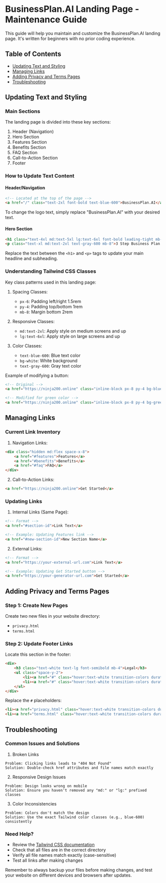 # BusinessPlan.AI Landing Page - Maintenance Guide

This guide will help you maintain and customize the BusinessPlan.AI landing page. It's written for beginners with no prior coding experience.

## Table of Contents
- [Updating Text and Styling](#updating-text-and-styling)
- [Managing Links](#managing-links)
- [Adding Privacy and Terms Pages](#adding-privacy-and-terms-pages)
- [Troubleshooting](#troubleshooting)

## Updating Text and Styling

### Main Sections
The landing page is divided into these key sections:

1. Header (Navigation)
2. Hero Section
3. Features Section
4. Benefits Section
5. FAQ Section
6. Call-to-Action Section
7. Footer

### How to Update Text Content

#### Header/Navigation
```html
<!-- Located at the top of the page -->
<a href="/" class="text-2xl font-bold text-blue-600">BusinessPlan.AI</a>
```
To change the logo text, simply replace "BusinessPlan.AI" with your desired text.

#### Hero Section
```html
<h1 class="text-4xl md:text-5xl lg:text-6xl font-bold leading-tight mb-6">How To Start An Online Business</h1>
<p class="text-xl md:text-2xl text-gray-600 mb-8">3 Step Business Plan Generator</p>
```
Replace the text between the `<h1>` and `<p>` tags to update your main headline and subheading.

### Understanding Tailwind CSS Classes

Key class patterns used in this landing page:

1. Spacing Classes:
   - `px-6`: Padding left/right 1.5rem
   - `py-4`: Padding top/bottom 1rem
   - `mb-8`: Margin bottom 2rem

2. Responsive Classes:
   - `md:text-2xl`: Apply style on medium screens and up
   - `lg:text-6xl`: Apply style on large screens and up

3. Color Classes:
   - `text-blue-600`: Blue text color
   - `bg-white`: White background
   - `text-gray-600`: Gray text color

Example of modifying a button:
```html
<!-- Original -->
<a href="https://ninja200.online" class="inline-block px-8 py-4 bg-blue-600 text-white">

<!-- Modified for green color -->
<a href="https://ninja200.online" class="inline-block px-8 py-4 bg-green-600 text-white">
```

## Managing Links

### Current Link Inventory

1. Navigation Links:
```html
<div class="hidden md:flex space-x-8">
    <a href="#features">Features</a>
    <a href="#benefits">Benefits</a>
    <a href="#faq">FAQ</a>
</div>
```

2. Call-to-Action Links:
```html
<a href="https://ninja200.online">Get Started</a>
```

### Updating Links

1. Internal Links (Same Page):
```html
<!-- Format -->
<a href="#section-id">Link Text</a>

<!-- Example: Updating Features link -->
<a href="#new-section-id">New Section Name</a>
```

2. External Links:
```html
<!-- Format -->
<a href="https://your-external-url.com">Link Text</a>

<!-- Example: Updating Get Started button -->
<a href="https://your-generator-url.com">Get Started</a>
```

## Adding Privacy and Terms Pages

### Step 1: Create New Pages
Create two new files in your website directory:
- `privacy.html`
- `terms.html`

### Step 2: Update Footer Links
Locate this section in the footer:
```html
<div>
    <h3 class="text-white text-lg font-semibold mb-4">Legal</h3>
    <ul class="space-y-2">
        <li><a href="#" class="hover:text-white transition-colors duration-300">Privacy Policy</a></li>
        <li><a href="#" class="hover:text-white transition-colors duration-300">Terms of Service</a></li>
    </ul>
</div>
```

Replace the `#` placeholders:
```html
<li><a href="privacy.html" class="hover:text-white transition-colors duration-300">Privacy Policy</a></li>
<li><a href="terms.html" class="hover:text-white transition-colors duration-300">Terms of Service</a></li>
```

## Troubleshooting

### Common Issues and Solutions

1. Broken Links
```
Problem: Clicking links leads to "404 Not Found"
Solution: Double-check href attributes and file names match exactly
```

2. Responsive Design Issues
```
Problem: Design looks wrong on mobile
Solution: Ensure you haven't removed any "md:" or "lg:" prefixed classes
```

3. Color Inconsistencies
```
Problem: Colors don't match the design
Solution: Use the exact Tailwind color classes (e.g., blue-600) consistently
```

### Need Help?
- Review the [Tailwind CSS documentation](https://tailwindcss.com/docs)
- Check that all files are in the correct directory
- Verify all file names match exactly (case-sensitive)
- Test all links after making changes

Remember to always backup your files before making changes, and test your website on different devices and browsers after updates.